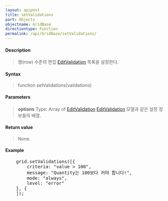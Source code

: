 ```yaml
---
layout: apipost
title: setValidations
part: Objects
objectname: GridBase
directiontype: Function
permalink: /api/GridBase/setValidations/
---
```



#### Description

> 행(row) 수준의 편집 [EditValidation](/api/GridBase/) 목록을 설정한다.

#### Syntax

> function setValidations(validations)

#### Parameters

> **options**
> Type: Array of [EditValidation](/api/GridBase/)
> [EditValidation](/api/GridBase/) 모델과 같은 설정 정보들의 배열.

#### Return value

> None.

#### Example

<pre class="prettyprint">
    grid.setValidations([{
        criteria: "value > 100",
        message: "Quantity는 100보다 커야 합니다!",
        mode: "always",
        level: "error"
    }, {
    ]);
</pre>

